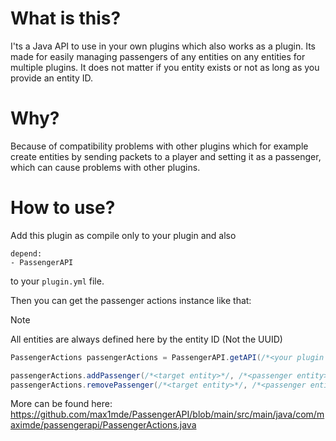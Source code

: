 # What is this?
I'ts a Java API to use in your own plugins which also works as a plugin.
Its made for easily managing passengers of any entities on any entities for multiple plugins.
It does not matter if you entity exists or not as long as you provide an entity ID.

# Why?
Because of compatibility problems with other plugins
which for example create entities by sending packets to a player and setting it as a passenger,
which can cause problems with other plugins.

# How to use?

Add this plugin as compile only to your plugin and also
```
depend:
- PassengerAPI
```
to your `plugin.yml` file.

Then you can get the passenger actions instance like that:

> [!NOTE]   
> All entities are always defined here by the entity ID (Not the UUID)

```java
PassengerActions passengerActions = PassengerAPI.getAPI(/*<your plugin main class instance>*/);

passengerActions.addPassenger(/*<target entity>*/, /*<passenger entity>*/);
passengerActions.removePassenger(/*<target entity>*/, /*<passenger entity>*/);
```

More can be found here:  
https://github.com/max1mde/PassengerAPI/blob/main/src/main/java/com/maximde/passengerapi/PassengerActions.java
